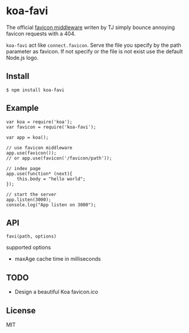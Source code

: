 koa-favi
==
The official [favicon middleware](https://github.com/koajs/favicon) writen by TJ simply bounce annoying favicon requests with a 404.

`koa-favi` act like `connect.favicon`. Serve the file you specify by the path parameter as favicon.
If not specify or the file is not exist use the default Node.js logo.


## Install 
```
$ npm install koa-favi
```

## Example
```
var koa = require('koa');
var favicon = require('koa-favi');

var app = koa();

// use favicon middleware
app.use(favicon());
// or app.use(favicon('/favicon/path'));

// index page
app.use(function* (next){
    this.body = "hello world";
});

// start the server
app.listen(3000);
console.log("App listen on 3000");
```

## API
`favi(path, options)`

supported options

* maxAge  cache time in milliseconds


## TODO

* Design a beautiful Koa favicon.ico

## License
MIT


